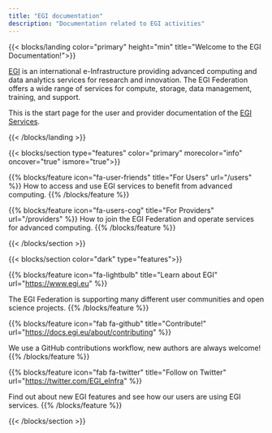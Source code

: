 ```yaml
---
title: "EGI documentation"
description: "Documentation related to EGI activities"
---
```


<!-- markdownlint-disable no-inline-html -->

{{< blocks/landing color="primary" height="min" title="Welcome to the EGI Documentation!">}}
  <div>
    <p class="lead mt-3">
      <a href="https://www.egi.eu">EGI</a> is an international e-Infrastructure
     providing advanced computing and data analytics services for research
      and innovation. The EGI Federation offers a wide range of services for
      compute, storage, data management, training, and support.
    </p>
    <p class="lead mt-3">
      This is the start page for the user and provider documentation of the
      <a href="https://www.egi.eu/services/">EGI Services</a>.
    </p>
  </div>
{{< /blocks/landing >}}

{{< blocks/section type="features" color="primary" morecolor="info" oncover="true" ismore="true">}}

  {{% blocks/feature icon="fa-user-friends" title="For Users" url="/users" %}}
  How to access and use EGI services to benefit from advanced computing.
  {{% /blocks/feature %}}

  {{% blocks/feature icon="fa-users-cog" title="For Providers" url="/providers" %}}
  How to join the EGI Federation and operate services for advanced computing.
  {{% /blocks/feature %}}

{{< /blocks/section >}}

{{< blocks/section color="dark" type="features">}}

<!-- markdown-link-check-disable -->

{{% blocks/feature icon="fa-lightbulb" title="Learn about EGI"
    url="https://www.egi.eu" %}}

The EGI Federation is supporting many different user communities and open
science projects. {{% /blocks/feature %}}

{{% blocks/feature icon="fab fa-github" title="Contribute!"
    url="https://docs.egi.eu/about/contributing" %}}

We use a GitHub contributions workflow, new authors are always welcome!
{{% /blocks/feature %}}

{{% blocks/feature icon="fab fa-twitter" title="Follow on Twitter"
    url="https://twitter.com/EGI_eInfra" %}}

<!-- markdown-link-check-enable-->

Find out about new EGI features and see how our users are using EGI services.
{{% /blocks/feature %}}

{{< /blocks/section >}}
